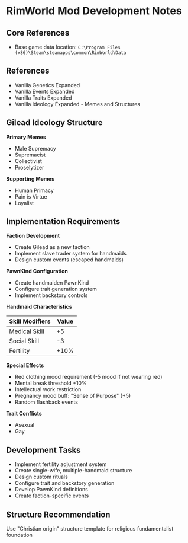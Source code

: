 # RimWorld Mod Development Notes

## Core References
- Base game data location: `C:\Program Files (x86)\Steam\steamapps\common\RimWorld\Data`

## References
- Vanilla Genetics Expanded
- Vanilla Events Expanded
- Vanilla Traits Expanded
- Vanilla Ideology Expanded - Memes and Structures

## Gilead Ideology Structure

**Primary Memes**
- Male Supremacy
- Supremacist
- Collectivist
- Proselytizer

**Supporting Memes**
- Human Primacy
- Pain is Virtue
- Loyalist

## Implementation Requirements

**Faction Development**
- Create Gilead as a new faction
- Implement slave trader system for handmaids
- Design custom events (escaped handmaids)

**PawnKind Configuration**
- Create handmaiden PawnKind
- Configure trait generation system
- Implement backstory controls

**Handmaid Characteristics**

| Skill Modifiers | Value |
|-----------------|-------|
| Medical Skill   | +5    |
| Social Skill    | -3    |
| Fertility       | +10%  |

**Special Effects**
- Red clothing mood requirement (-5 mood if not wearing red)
- Mental break threshold +10%
- Intellectual work restriction
- Pregnancy mood buff: "Sense of Purpose" (+5)
- Random flashback events

**Trait Conflicts**
- Asexual
- Gay

## Development Tasks
- Implement fertility adjustment system
- Create single-wife, multiple-handmaid structure
- Design custom rituals
- Configure trait and backstory generation
- Develop PawnKind definitions
- Create faction-specific events

## Structure Recommendation
Use "Christian origin" structure template for religious fundamentalist foundation
